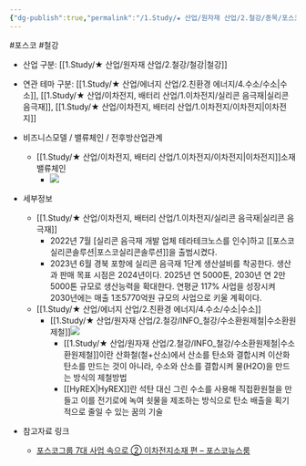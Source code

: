 ```yaml
---
{"dg-publish":true,"permalink":"/1.Study/★ 산업/원자재 산업/2.철강/종목/포스코/","created":"2024-11-20T21:02:28.895+09:00","updated":"2025-06-26T13:22:02.560+09:00"}
---
```


#포스코 #철강 

- 산업 구분: [[1.Study/★ 산업/원자재 산업/2.철강/철강\|철강]]


- 연관 테마 구분: [[1.Study/★ 산업/에너지 산업/2.친환경 에너지/4.수소/수소\|수소]], [[1.Study/★ 산업/이차전지, 배터리 산업/1.이차전지/실리콘 음극재\|실리콘 음극재]], [[1.Study/★ 산업/이차전지, 배터리 산업/1.이차전지/이차전지\|이차전지]]


- 비즈니스모델 / 밸류체인 / 전후방산업관계
	- [[1.Study/★ 산업/이차전지, 배터리 산업/1.이차전지/이차전지\|이차전지]]소재 밸류체인
		- ![](https://i.imgur.com/DlrQ9bL.png)

- 세부정보
	- [[1.Study/★ 산업/이차전지, 배터리 산업/1.이차전지/실리콘 음극재\|실리콘 음극재]]
		- 2022년 7월 [실리콘 음극재 개발 업체 테라테크노스를 인수]하고 [[포스코실리콘솔루션\|포스코실리콘솔루션]]을 출범시켰다. 
		- 2023년 6월 경북 포항에 실리콘 음극재 1단계 생산설비를 착공한다. 생산과 판매 목표 시점은 2024년이다. 2025년 연 5000톤, 2030년 연 2만5000톤 규모로 생산능력을 확대한다. 연평균 117% 사업을 성장시켜 2030년에는 매출 1조5770억원 규모의 사업으로 키울 계획이다.
	- [[1.Study/★ 산업/에너지 산업/2.친환경 에너지/4.수소/수소\|수소]]
		- [[1.Study/★ 산업/원자재 산업/2.철강/INFO_철강/수소환원제철\|수소환원제철]]![](https://i.imgur.com/63OAyoy.png)
			- [[1.Study/★ 산업/원자재 산업/2.철강/INFO_철강/수소환원제철\|수소환원제철]]이란 산화철(철+산소)에서 산소를 탄소와 결합시켜 이산화탄소를 만드는 것이 아니라, 수소와 산소를 결합시켜 물(H2O)을 만드는 방식의 제철방법
			- [[HyREX\|HyREX]]란 석탄 대신 그린 수소를 사용해 직접환원철을 만들고 이를 전기로에 녹여 쇳물을 제조하는 방식으로 탄소 배출을 획기적으로 줄일 수 있는 꿈의 기술


- 참고자료 링크
	- [포스코그룹 7대 사업 속으로 ② 이차전지소재 편 – 포스코뉴스룸](https://newsroom.posco.com/kr/%ed%8f%ac%ec%8a%a4%ec%bd%94%ea%b7%b8%eb%a3%b9-7%eb%8c%80-%ec%82%ac%ec%97%85-%ec%86%8d%ec%9c%bc%eb%a1%9c-%e2%91%a1-%ec%9d%b4%ec%b0%a8%ec%a0%84%ec%a7%80%ec%86%8c%ec%9e%ac-%ed%8e%b8/)
